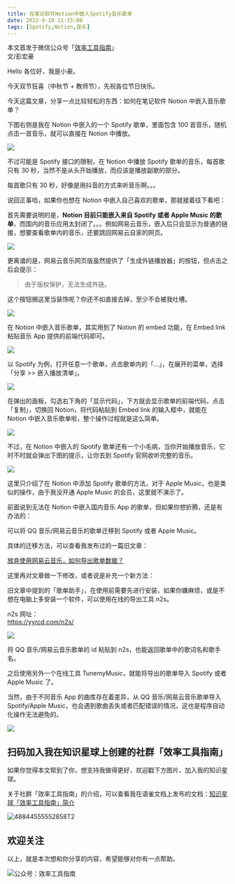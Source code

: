 ```yaml
---
title: 在笔记软件Notion中嵌入Spotify音乐歌单        
date: 2022-9-10 11:15:00               
tags: [Spotify,Notion,音乐]                                                                                     
--- 
```



本文首发于微信公众号「[效率工具指南](https://mp.weixin.qq.com/s/l7FGDl_cBnGvg4hd47iIfw)」             
文/彭宏豪      


Hello 各位好，我是小豪。     

今天双节狂喜（中秋节 + 教师节），先祝各位节日快乐。   

今天这篇文章，分享一点比较轻松的东西：如何在笔记软件 Notion 中嵌入音乐歌单？  

下图右侧是我在 Notion 中嵌入的一个 Spotify 歌单，里面包含 100 首音乐，随机点击一首音乐，就可以直接在 Notion 中播放。   

![](https://img.penghh.fun/2022/09/10/16627816341703.jpg)

不过可能是 Spotify 接口的限制，在 Notion 中播放 Spotify 歌单的音乐，每首歌只有 30 秒，当然不是从头开始播放，而应该是播放副歌的部分。  

每首歌只有 30 秒，好像是用抖音的方式来听音乐啊。。。  

说回正事哈，如果你也想在 Notion 中嵌入自己喜欢的歌单，那就接着往下看吧：   

首先需要说明的是，**Notion 目前只能嵌入来自 Spotify 或者 Apple Music 的歌单**，而国内的音乐应用太封闭了。。。例如网易云音乐，嵌入后只会显示为普通的链接，想要查看歌单内的音乐，还要跳回网易云自家的网页。     

![](https://img.penghh.fun/2022/09/10/16627827991084.jpg)

更离谱的是，网易云音乐网页版虽然提供了「生成外链播放器」的按钮，但点击之后会提示：  

> 由于版权保护，无法生成外链。  

这个按钮搁这里当装饰呢？你还不如直接去掉，至少不会被我吐槽。      

![](https://img.penghh.fun/2022/09/10/16627829995168.jpg)

在 Notion 中嵌入音乐歌单，其实用到了 Notion 的 embed 功能，在 Embed link 粘贴音乐 App 提供的前端代码即可。   

![](https://img.penghh.fun/2022/09/10/16627833190202.jpg)

以 Spotify 为例，打开任意一个歌单，点击歌单内的「…」，在展开的菜单，选择「分享 >> 嵌入播放清单」。     

![](https://img.penghh.fun/2022/09/10/16627834939335.jpg)

在弹出的面板，勾选右下角的「显示代码」，下方就会显示歌单的前端代码，点击「复制」，切换回 Notion，将代码粘贴到 Embed link 的输入框中，就能在 Notion 中嵌入音乐歌单啦，整个操作过程就是这么简单。      

![](https://img.penghh.fun/2022/09/10/16627835910245.jpg)

不过，在 Notion 中嵌入的 Spotify 歌单还有一个小毛病，当你开始播放音乐，它时不时就会弹出下图的提示，让你去到 Spotify 官网收听完整的音乐。     

![](https://img.penghh.fun/2022/09/10/16627837341240.jpg)

这里只介绍了在 Notion 中添加 Spotify 歌单的方法，对于 Apple Music，也是类似的操作，由于我没开通 Apple Music 的会员，这里就不演示了。   

前面说到无法在 Notion 中嵌入国内音乐 App 的歌单，但如果你想折腾，还是有办法的：  

可以将 QQ 音乐/网易云音乐的歌单迁移到 Spotify 或者 Apple Music。  

具体的迁移方法，可以查看我发布过的一篇旧文章：  

[放弃使用网易云音乐，如何导出歌单数据？](https://mp.weixin.qq.com/s/NPV_XnulogNTUpNkopnWqw)     

这里再对文章做一下修改，或者说是补充一个新方法：  

旧文章中提到的「歌单助手」，在使用前需要先进行安装，如果你嫌麻烦，或是不想在电脑上多安装一个软件，可以使用在线的导出工具 n2s。   

n2s 网址：   
https://yyrcd.com/n2s/      


![](https://img.penghh.fun/2022/09/10/16627846803254.jpg)


将 QQ 音乐/网易云音乐歌单的 id 粘贴到 n2s，也能返回歌单中的歌词名和歌手名。   

之后使用另外一个在线工具 TunemyMusic，就能将导出的歌单导入 Spotify 或者 Apple Music 了。  

当然，由于不同音乐 App 的曲库存在着差异，从 QQ 音乐/网易云音乐歌单导入 Spotify/Apple Music，也会遇到歌曲丢失或者匹配错误的情况，这也是程序自动化操作无法避免的。      

![](https://img.penghh.fun/2022/09/10/16627848628403.jpg)

## 扫码加入我在知识星球上创建的社群「效率工具指南」  

如果你觉得本文帮到了你，想支持我做得更好，欢迎戳下方图片，加入我的知识星球。     

关于社群「效率工具指南」的介绍，可以查看我在语雀文档上发布的文档：[知识星球「效率工具指南」简介](https://www.yuque.com/penghonghao/af0aai/glwrg2dl0dqlegi6?singleDoc#)    

![48844555552858T2](https://img.penghh.fun/2023/03/25/48844555552858t2.JPG)   

## 欢迎关注     

以上，就是本次想和你分享的内容，希望能够对你有一点帮助。     

![公众号：效率工具指南](https://img.penghh.fun/2021/05/28/gong-zhong-hao-wei-bu-er-wei-ma-dailogo.png)           
